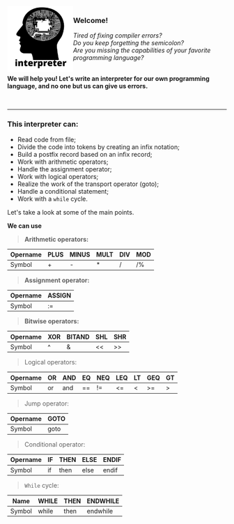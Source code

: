 <br><img src="./image/interpreter.png" width="30%" alt = "image" align = "left"/> 
### Welcome!
*Tired of fixing compiler errors?* <br/>
*Do you keep forgetting the semicolon?* <br/>
*Are you missing the capabilities of your favorite programming language?* <br/><br/>

**We will help you! Let's write an interpreter for our own programming language, and no one but us can give us errors.**

<cut />
<br clear = "left">

---

### This interpreter can:
 * Read code from file;
 * Divide the code into tokens by creating an infix notation;
 * Build a postfix record based on an infix record;
 * Work with arithmetic operators;
 * Handle the assignment operator;
 * Work with logical operators;
 * Realize the work of the transport operator (goto);
 * Handle a conditional statement;
 * Work with a `while` cycle. 

Let's take a look at some of the main points.

**We can use**

>**Arithmetic operators:**

| Opername |PLUS | MINUS | MULT | DIV | MOD |
|----------|-----|-------|------|-----|-----|
|  Symbol  | \+  |  \-   |  \*  |  /  | /%  |

>**Assignment operator:**

| Opername | ASSIGN |
|----------|--------|
|  Symbol  |   :=   |

>**Bitwise operators:**

| Opername | XOR | BITAND | SHL | SHR |
|----------|-----|--------|-----|-----|
|  Symbol  |  ^  |    &   | <<  |  >> |

>Logical operators:

| Opername | OR | AND | EQ | NEQ | LEQ | LT | GEQ | GT | 
|----------|----|-----|----|-----|-----|----|-----|----|
|  Symbol  | or | and | == | !=  |<= |  < |  >= |  > | 

>Jump operator:

| Opername | GOTO |
|----------|------|
|  Symbol  | goto |

>Conditional operator:

| Opername | IF | THEN | ELSE | ENDIF |
|----------|----|------|------|-------|
|  Symbol  | if | then | else | endif |

>`While` cycle:

|   Name   | WHILE | THEN | ENDWHILE | 
|----------|-------|------|----------|
|  Symbol  | while | then | endwhile |

